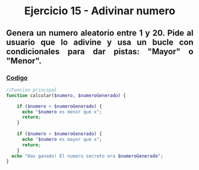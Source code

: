 <div align="center">

# Ejercicio 15 - Adivinar numero

<div align="justify">

## Genera un numero aleatorio entre 1 y 20. Pide al usuario que lo adivine y usa un bucle con condicionales para dar pistas: "Mayor" o "Menor".
   


### [Codigo](https://github.com/ATPRodriguez/AED/tree/main/Elementos-basicos-en-php/src/public/Ejercicio2)
```php
//Funcion principal
function calcular($numero, $numeroGenerado) {

    if ($numero < $numeroGenerado) {
      echo "$numero es menor que x";
      return;
    }
    
    if ($numero > $numeroGenerado) {
      echo "$numero es mayor que x";
      return;
    }
  echo "Has ganado! El numero secreto era $numeroGenerado";
}

```

</div>

</div>